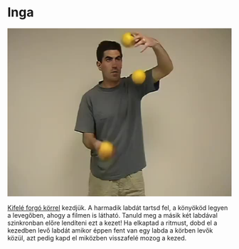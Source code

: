 # Inga

![pendulum](/site/videos/poster/pendulum.jpg)

 [Kifelé forgó körrel](/site/hu/kor-kifele/README.md) kezdjük. A harmadik labdát tartsd fel, a könyököd legyen a levegőben, ahogy a filmen is látható. Tanuld meg a másik két labdával szinkronban előre lendíteni ezt a kezet! Ha elkaptad a ritmust, dobd el a kezedben levő labdát amikor éppen fent van egy labda a körben levők közül, azt pedig kapd el miközben visszafelé mozog a kezed.


